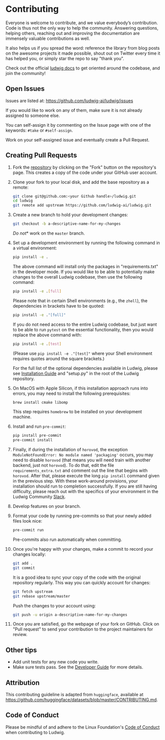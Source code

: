 # Contributing

Everyone is welcome to contribute, and we value everybody’s contribution. Code is thus not the only
way to help the community. Answering questions, helping others, reaching out and improving the
documentation are immensely valuable contributions as well.

It also helps us if you spread the word: reference the library from blog posts on the awesome
projects it made possible, shout out on Twitter every time it has helped you, or simply star the
repo to say "thank you".

Check out the official [ludwig docs](https://ludwig-ai.github.io/ludwig-docs/) to get oriented
around the codebase, and join the community!

## Open Issues

Issues are listed at: <https://github.com/ludwig-ai/ludwig/issues>

If you would like to work on any of them, make sure it is not already assigned to someone else.

You can self-assign it by commenting on the Issue page with one of the keywords: `#take` or
`#self-assign`.

Work on your self-assigned issue and eventually create a Pull Request.

## Creating Pull Requests

1. Fork the [repository](https://github.com/ludwig-ai/ludwig) by clicking on the "Fork" button on
   the repository's page. This creates a copy of the code under your GitHub user account.

1. Clone your fork to your local disk, and add the base repository as a remote:

   ```bash
   git clone git@github.com:<your Github handle>/ludwig.git
   cd ludwig
   git remote add upstream https://github.com/ludwig-ai/ludwig.git
   ```

1. Create a new branch to hold your development changes:

   ```bash
   git checkout -b a-descriptive-name-for-my-changes
   ```

   *Do not*\* work on the `master` branch.

1. Set up a development environment by running the following command in a virtual environment:

   ```bash
   pip install -e .
   ```

   The above command will install only the packages in "requirements.txt" in the developer mode.  If you would like to
   be able to potentially make changes to the overall Ludwig codebase, then use the following command:

   ```bash
   pip install -e .[full]
   ```

   Please note that in certain Shell environments (e.g., the `zhell`), the dependencies in brackets have to be quoted:

   ```bash
   pip install -e ."[full]"
   ```

   If you do not need access to the entire Ludwig codebase, but just want to be able to run `pytest` on the essential
   functionality, then you would replace the above command with:

   ```bash
   pip install -e .[test]
   ```

   (Please use `pip install -e ."[test]"` where your Shell environment requires quotes around the square brackets.)

   For the full list of the optional dependencies available in Ludwig, please see
   [Installation Guide](https://ludwig.ai/latest/getting_started/installation/) and "setup.py" in the root of the Ludwig
   repository.

1. On MacOS with Apple Silicon, if this installation approach runs into errors, you may need to install the following
   prerequisites:

   ```bash
   brew install cmake libomp
   ```

   This step requires `homebrew` to be installed on your development machine.

1. Install and run `pre-commit`:

   ```bash
   pip install pre-commit
   pre-commit install
   ```

1. Finally, if during the installation of `horovod`, the exception `ModuleNotFoundError: No module named 'packaging'`
   occurs, you may need to disable `horovod` (that means you will need train with another backend, just not `horovod`).
   To do that, edit the file `requirements_extra.txt` and comment out the line that begins with `horovod`.  After that,
   please execute the long `pip install` command given in the previous step.  With these work-around provisions, your
   installation should run to completion successfully.  If you are still having difficulty, please reach out with the
   specifics of your environment in the Ludwig Community
   [Slack](https://join.slack.com/t/ludwig-ai/shared_invite/zt-mrxo87w6-DlX5~73T2B4v_g6jj0pJcQ).

1. Develop features on your branch.

1. Format your code by running pre-commits so that your newly added files look nice:

   ```bash
   pre-commit run
   ```

   Pre-commits also run automatically when committing.

1. Once you're happy with your changes, make a commit to record your changes locally:

   ```bash
   git add .
   git commit
   ```

   It is a good idea to sync your copy of the code with the original repository regularly. This
   way you can quickly account for changes:

   ```bash
   git fetch upstream
   git rebase upstream/master
   ```

   Push the changes to your account using:

   ```bash
   git push -u origin a-descriptive-name-for-my-changes
   ```

1. Once you are satisfied, go the webpage of your fork on GitHub. Click on "Pull request" to send
   your contribution to the project maintainers for review.

## Other tips

- Add unit tests for any new code you write.
- Make sure tests pass. See the [Developer Guide](https://ludwig-ai.github.io/ludwig-docs/latest/developer_guide/style_guidelines_and_tests/) for more details.

## Attribution

This contributing guideline is adapted from `huggingface`, available at <https://github.com/huggingface/datasets/blob/master/CONTRIBUTING.md>.

## Code of Conduct

Please be mindful of and adhere to the Linux Foundation's
[Code of Conduct](https://lfprojects.org/policies/code-of-conduct) when contributing to Ludwig.
